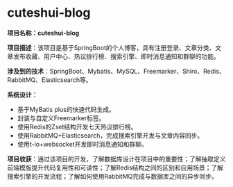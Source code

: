 # cuteshui-blog
**项目名称：cuteshui-blog**

**项目描述**：该项目是基于SpringBoot的个人博客，具有注册登录、文章分类、文章发布收藏、用户中心、热议排行榜、搜索引擎、即时消息通知和群聊的功能。

**涉及到的技术**：SpringBoot、Mybatis、MySQL、Freemarker、Shiro、Redis、RabbitMQ、Elasticsearch等。

**系统设计**：

- 基于MyBatis plus的快速代码生成。
- 封装与自定义Freemarker标签。
- 使用Redis的Zset结构开发七天热议排行榜。
- 使用RabbitMQ+Elasticsearch，完成搜索引擎开发与文章内容同步。
- 使用t-io+websocket开发即时消息通知和群聊。

**项目收获**：通过该项目的开发，了解数据库设计在项目中的重要性；了解抽取定义前端模版提升代码复用性和可读性；了解Redis结构之间的区别和应用场景；了解搜索引擎的开发流程；了解如何使用RabbitMQ完成与数据库之间的异步同步。